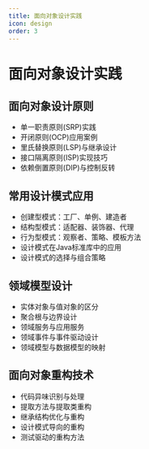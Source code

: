 ```yaml
---
title: 面向对象设计实践
icon: design
order: 3
---
```


# 面向对象设计实践

## 面向对象设计原则

- 单一职责原则(SRP)实践
- 开闭原则(OCP)应用案例
- 里氏替换原则(LSP)与继承设计
- 接口隔离原则(ISP)实现技巧
- 依赖倒置原则(DIP)与控制反转

## 常用设计模式应用

- 创建型模式：工厂、单例、建造者
- 结构型模式：适配器、装饰器、代理
- 行为型模式：观察者、策略、模板方法
- 设计模式在Java标准库中的应用
- 设计模式的选择与组合策略

## 领域模型设计

- 实体对象与值对象的区分
- 聚合根与边界设计
- 领域服务与应用服务
- 领域事件与事件驱动设计
- 领域模型与数据模型的映射

## 面向对象重构技术

- 代码异味识别与处理
- 提取方法与提取类重构
- 继承结构优化与重构
- 设计模式导向的重构
- 测试驱动的重构方法

